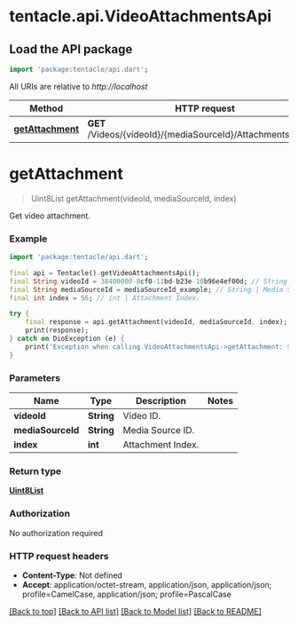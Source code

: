# tentacle.api.VideoAttachmentsApi

## Load the API package
```dart
import 'package:tentacle/api.dart';
```

All URIs are relative to *http://localhost*

Method | HTTP request | Description
------------- | ------------- | -------------
[**getAttachment**](VideoAttachmentsApi.md#getattachment) | **GET** /Videos/{videoId}/{mediaSourceId}/Attachments/{index} | Get video attachment.


# **getAttachment**
> Uint8List getAttachment(videoId, mediaSourceId, index)

Get video attachment.

### Example
```dart
import 'package:tentacle/api.dart';

final api = Tentacle().getVideoAttachmentsApi();
final String videoId = 38400000-8cf0-11bd-b23e-10b96e4ef00d; // String | Video ID.
final String mediaSourceId = mediaSourceId_example; // String | Media Source ID.
final int index = 56; // int | Attachment Index.

try {
    final response = api.getAttachment(videoId, mediaSourceId, index);
    print(response);
} catch on DioException (e) {
    print('Exception when calling VideoAttachmentsApi->getAttachment: $e\n');
}
```

### Parameters

Name | Type | Description  | Notes
------------- | ------------- | ------------- | -------------
 **videoId** | **String**| Video ID. | 
 **mediaSourceId** | **String**| Media Source ID. | 
 **index** | **int**| Attachment Index. | 

### Return type

[**Uint8List**](Uint8List.md)

### Authorization

No authorization required

### HTTP request headers

 - **Content-Type**: Not defined
 - **Accept**: application/octet-stream, application/json, application/json; profile=CamelCase, application/json; profile=PascalCase

[[Back to top]](#) [[Back to API list]](../README.md#documentation-for-api-endpoints) [[Back to Model list]](../README.md#documentation-for-models) [[Back to README]](../README.md)


